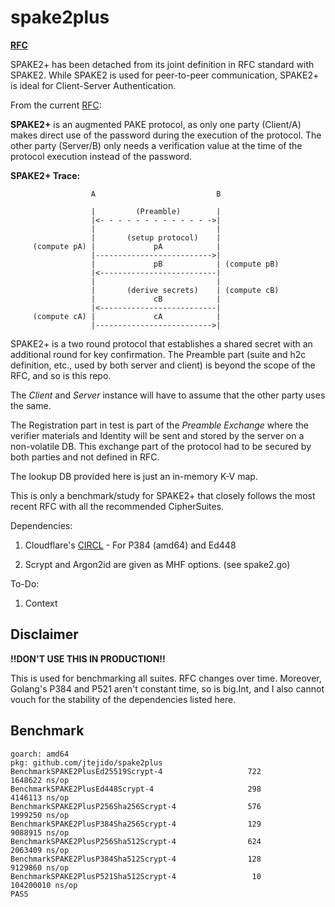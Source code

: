 # spake2plus

[**RFC**](https://tools.ietf.org/id/draft-bar-cfrg-spake2plus-01.txt) 

SPAKE2+ has been detached from its joint definition in RFC standard with SPAKE2.
While SPAKE2 is used for peer-to-peer communication, SPAKE2+ is ideal for Client-Server Authentication.

From the current [RFC](https://tools.ietf.org/id/draft-bar-cfrg-spake2plus-01.txt): 

**SPAKE2+** is an augmented PAKE protocol, as only one party (Client/A) makes direct use of the password during 
the execution of the protocol.  The other party (Server/B) only needs a verification value at the time of the 
protocol execution instead of the password.

**SPAKE2+ Trace:**

```
                  A                           B

                  |         (Preamble)        |
                  |<- - - - - - - - - - - - ->|
                  |                           |
                  |       (setup protocol)    |
     (compute pA) |             pA            |
                  |-------------------------->|
                  |             pB            | (compute pB)
                  |<--------------------------|
                  |                           |
                  |       (derive secrets)    | (compute cB)
                  |             cB            |
                  |<--------------------------|
     (compute cA) |             cA            |
                  |-------------------------->|
```

SPAKE2+ is a two round protocol that establishes a shared secret with an additional round for key confirmation.
The Preamble part (suite and h2c definition, etc., used by both server and client) is beyond the scope of the RFC, and so is this repo. 

The *Client* and *Server* instance will have to assume that the other party uses the same.

The Registration part in test is part of the *Preamble Exchange* where the verifier materials and Identity will be sent and stored by the server on a non-volatile DB. This exchange part of the protocol had to be secured by both parties and not defined in RFC.

The lookup DB provided here is just an in-memory K-V map.

This is only a benchmark/study for SPAKE2+ that closely follows the most recent RFC with all the recommended CipherSuites.


Dependencies:

1. Cloudflare's [CIRCL](https://github.com/cloudflare/circl) - For P384 (amd64) and Ed448 

2. Scrypt and Argon2id are given as MHF options. (see spake2.go)


To-Do:

1. Context

## Disclaimer

**!!DON'T USE THIS IN PRODUCTION!!**

This is used for benchmarking all suites. RFC changes over time.
Moreover, Golang's P384 and P521 aren't constant time, so is big.Int, and I also cannot vouch for the stability of the dependencies listed here.


## Benchmark

```
goarch: amd64
pkg: github.com/jtejido/spake2plus
BenchmarkSPAKE2PlusEd25519Scrypt-4                   722           1648622 ns/op
BenchmarkSPAKE2PlusEd448Scrypt-4                     298           4146113 ns/op
BenchmarkSPAKE2PlusP256Sha256Scrypt-4                576           1999250 ns/op
BenchmarkSPAKE2PlusP384Sha256Scrypt-4                129           9088915 ns/op
BenchmarkSPAKE2PlusP256Sha512Scrypt-4                624           2063409 ns/op
BenchmarkSPAKE2PlusP384Sha512Scrypt-4                128           9129860 ns/op
BenchmarkSPAKE2PlusP521Sha512Scrypt-4                 10         104200010 ns/op
PASS
```
